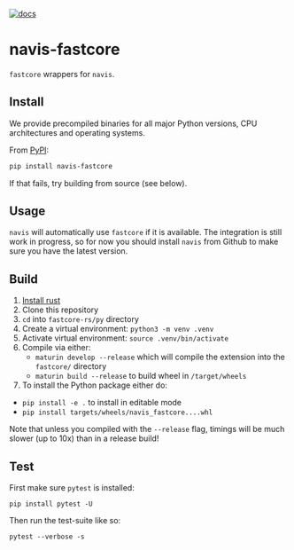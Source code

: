 [![docs](https://github.com/schlegelp/fastcore-rs/actions/workflows/docs.yaml/badge.svg)](https://schlegelp.github.io/fastcore-rs/)

# navis-fastcore

`fastcore` wrappers for `navis`.

## Install

We provide precompiled binaries for all major Python versions, CPU architectures and operating systems.

From [PyPI](https://pypi.org/project/navis-fastcore):

```bash
pip install navis-fastcore
```

If that fails, try building from source (see below).

## Usage

`navis` will automatically use `fastcore` if it is available.
The integration is still work in progress, so for now you
should install `navis` from Github to make sure you have the
latest version.

## Build

1. [Install rust](https://www.rust-lang.org/tools/install)
2. Clone this repository
3. `cd` into `fastcore-rs/py` directory
4. Create a virtual environment: `python3 -m venv .venv`
5. Activate virtual environment: `source .venv/bin/activate`
6. Compile via either:
   - `maturin develop --release` which will compile the
     extension into the `fastcore/` directory
   - `maturin build --release` to build wheel in `/target/wheels`
7. To install the Python package either do:
  -  `pip install -e .` to install in editable mode
  - `pip install targets/wheels/navis_fastcore....whl`

Note that unless you compiled with the `--release` flag,
timings will be much slower (up to 10x) than in a release build!

## Test
First make sure `pytest` is installed:
```
pip install pytest -U
```

Then run the test-suite like so:
```
pytest --verbose -s
```
